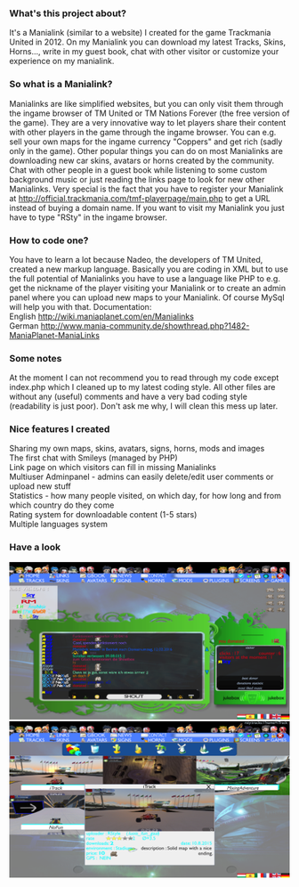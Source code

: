 ### What's this project about?
It's a Manialink (similar to a website) I created for the game Trackmania United in 2012. On my Manialink you can download my latest Tracks, Skins, Horns..., write in my guest book, chat with other visitor or customize your experience on my manialink.

### So what is a Manialink?
Manialinks are like simplified websites, but you can only visit them through the ingame browser of TM United or TM Nations Forever (the free version of the game). They are a very innovative way to let players share their content with other players in the game through the ingame browser. You can e.g. sell your own maps for the ingame currency "Coppers" and get rich (sadly only in the game).
Other popular things you can do on most Manialinks are downloading new car skins, avatars or horns created by the community. Chat with other people in a guest book while listening to some custom background music or just reading the links page to look for new other Manialinks.
Very special is the fact that you have to register your Manialink at http://official.trackmania.com/tmf-playerpage/main.php to get a URL instead of buying a domain name. If you want to visit my Manialink you just have to type "RSty" in the ingame browser.

### How to code one?
You have to learn a lot because Nadeo, the developers of TM United, created a new markup language. Basically you are coding in XML but to use the full potential of Manialinks you have to use a language like PHP to e.g. get the nickname of the player visiting your Manialink or to create an admin panel where you can upload new maps to your Manialink. Of course MySql will help you with that.
Documentation:  
English http://wiki.maniaplanet.com/en/Manialinks  
German http://www.mania-community.de/showthread.php?1482-ManiaPlanet-ManiaLinks

### Some notes
At the moment I can not recommend you to read through my code except index.php which I cleaned up to my latest coding style. All other files are without any (useful) comments and have a very bad coding style (readability is just poor). Don't ask me why, I will clean this mess up later.

### Nice features I created  
Sharing my own maps, skins, avatars, signs, horns, mods and images  
The first chat with Smileys (managed by PHP)  
Link page on which visitors can fill in missing Manialinks  
Multiuser Adminpanel - admins can easily delete/edit user comments or upload new stuff  
Statistics - how many people visited, on which day, for how long and from which country do they come  
Rating system for downloadable content (1-5 stars)  
Multiple languages system

### Have a look
![Start page](/github/img1.png?raw=true)
![Start page](/github/img2.png?raw=true)
